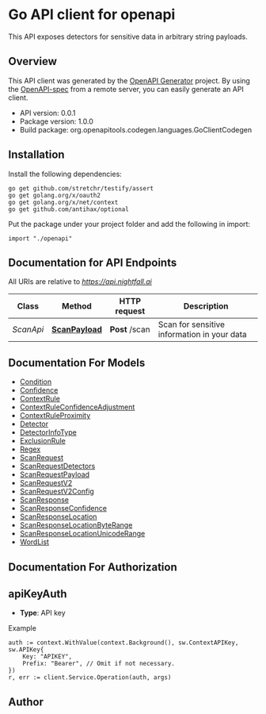 # Go API client for openapi

This API exposes detectors for sensitive data in arbitrary string payloads.

## Overview
This API client was generated by the [OpenAPI Generator](https://openapi-generator.tech) project.  By using the [OpenAPI-spec](https://www.openapis.org/) from a remote server, you can easily generate an API client.

- API version: 0.0.1
- Package version: 1.0.0
- Build package: org.openapitools.codegen.languages.GoClientCodegen

## Installation

Install the following dependencies:

```shell
go get github.com/stretchr/testify/assert
go get golang.org/x/oauth2
go get golang.org/x/net/context
go get github.com/antihax/optional
```

Put the package under your project folder and add the following in import:

```golang
import "./openapi"
```

## Documentation for API Endpoints

All URIs are relative to *https://api.nightfall.ai*

Class | Method | HTTP request | Description
------------ | ------------- | ------------- | -------------
*ScanApi* | [**ScanPayload**](docs/ScanApi.md#scanpayload) | **Post** /scan | Scan for sensitive information in your data


## Documentation For Models

 - [Condition](docs/Condition.md)
 - [Confidence](docs/Confidence.md)
 - [ContextRule](docs/ContextRule.md)
 - [ContextRuleConfidenceAdjustment](docs/ContextRuleConfidenceAdjustment.md)
 - [ContextRuleProximity](docs/ContextRuleProximity.md)
 - [Detector](docs/Detector.md)
 - [DetectorInfoType](docs/DetectorInfoType.md)
 - [ExclusionRule](docs/ExclusionRule.md)
 - [Regex](docs/Regex.md)
 - [ScanRequest](docs/ScanRequest.md)
 - [ScanRequestDetectors](docs/ScanRequestDetectors.md)
 - [ScanRequestPayload](docs/ScanRequestPayload.md)
 - [ScanRequestV2](docs/ScanRequestV2.md)
 - [ScanRequestV2Config](docs/ScanRequestV2Config.md)
 - [ScanResponse](docs/ScanResponse.md)
 - [ScanResponseConfidence](docs/ScanResponseConfidence.md)
 - [ScanResponseLocation](docs/ScanResponseLocation.md)
 - [ScanResponseLocationByteRange](docs/ScanResponseLocationByteRange.md)
 - [ScanResponseLocationUnicodeRange](docs/ScanResponseLocationUnicodeRange.md)
 - [WordList](docs/WordList.md)


## Documentation For Authorization



## apiKeyAuth

- **Type**: API key

Example

```golang
auth := context.WithValue(context.Background(), sw.ContextAPIKey, sw.APIKey{
    Key: "APIKEY",
    Prefix: "Bearer", // Omit if not necessary.
})
r, err := client.Service.Operation(auth, args)
```



## Author



